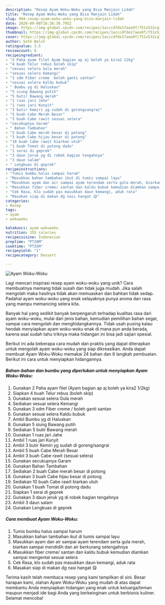 ```yaml
---
description: "Resep Ayam Woku-Woku yang Bisa Manjain Lidah"
title: "Resep Ayam Woku-Woku yang Bisa Manjain Lidah"
slug: 944-resep-ayam-woku-woku-yang-bisa-manjain-lidah
date: 2020-09-08T18:38:30.795Z
image: https://img-global.cpcdn.com/recipes/1acccdfde17aea9f/751x532cq70/ayam-woku-woku-foto-resep-utama.jpg
thumbnail: https://img-global.cpcdn.com/recipes/1acccdfde17aea9f/751x532cq70/ayam-woku-woku-foto-resep-utama.jpg
cover: https://img-global.cpcdn.com/recipes/1acccdfde17aea9f/751x532cq70/ayam-woku-woku-foto-resep-utama.jpg
author: Seth Welch
ratingvalue: 3.5
reviewcount: 8
recipeingredient:
- "2 Paha ayam filet Ayam bagian ap aj boleh ya kira2 12kg"
- "4 buah Telur rebus boleh skip"
- "sesuai selera Gula merah"
- "sesuai selera Kemangi"
- "3 sdm Fiber creme  boleh ganti santan"
- "sesuai selera Kaldu bubuk"
- " Bumbu yg di Haluskan"
- "5 siung Bawang putih"
- "5 butir Bawang merah"
- "1 ruas jari Jahe"
- "1 ruas jari Kunyit"
- "3 butir Kemiri yg sudah di gorengsangrai"
- "5 buah Cabe Merah Besar"
- "3 buah Cabe rawit sesuai selera"
- "secukupnya Garam"
- " Bahan Tambahan"
- "2 buah Cabe merah besar di potong"
- "3 buah Cabe hijau besar di potong"
- "10 buah Cabe rawit biarkan utuh"
- "1 buah Tomat di potong dadu"
- "1 serai di geprek"
- "3 daun jeruk yg di robek bagian tengahnya"
- "3 daun salam"
- " Lengkuas di geprek"
recipeinstructions:
- "Tumis bumbu halus sampai harum"
- "Masukkan bahan tambahan ikut di tumis sampai layu"
- "Masukkan ayam dan air sampai ayam terendam serta gula merah, biarkan sampai mendidih dan air berkurang setengahnya"
- "Masukkan fiber creme/ santan dan kaldu bubuk kemudian diamkan sampai mengental sesuai selera"
- "Cek Rasa, klo sudah pas masukkan daun kemangi, aduk rata"
- "Masakan siap di makan dg nasi hangat 😋"
categories:
- Resep
tags:
- ayam
- wokuwoku

katakunci: ayam wokuwoku 
nutrition: 155 calories
recipecuisine: Indonesian
preptime: "PT20M"
cooktime: "PT35M"
recipeyield: "1"
recipecategory: Dessert

---
```



![Ayam Woku-Woku](https://img-global.cpcdn.com/recipes/1acccdfde17aea9f/751x532cq70/ayam-woku-woku-foto-resep-utama.jpg)

Lagi mencari inspirasi resep ayam woku-woku yang unik? Cara membuatnya memang tidak susah dan tidak juga mudah. Jika salah mengolah maka hasilnya tidak akan memuaskan dan bahkan tidak sedap. Padahal ayam woku-woku yang enak selayaknya punya aroma dan rasa yang mampu memancing selera kita.

Banyak hal yang sedikit banyak berpengaruh terhadap kualitas rasa dari ayam woku-woku, mulai dari jenis bahan, kemudian pemilihan bahan segar, sampai cara mengolah dan menghidangkannya. Tidak usah pusing kalau hendak menyiapkan ayam woku-woku enak di mana pun anda berada, karena asal sudah tahu triknya maka hidangan ini bisa jadi sajian spesial.




Berikut ini ada beberapa cara mudah dan praktis yang dapat diterapkan untuk mengolah ayam woku-woku yang siap dikreasikan. Anda dapat membuat Ayam Woku-Woku memakai 24 bahan dan 6 langkah pembuatan. Berikut ini cara untuk menyiapkan hidangannya.

<!--inarticleads1-->

##### Bahan-bahan dan bumbu yang diperlukan untuk menyiapkan Ayam Woku-Woku:

1. Gunakan 2 Paha ayam filet (Ayam bagian ap aj boleh ya kira2 1/2kg)
1. Siapkan 4 buah Telur rebus (boleh skip)
1. Gunakan sesuai selera Gula merah
1. Sediakan sesuai selera Kemangi
1. Gunakan 3 sdm Fiber creme / boleh ganti santan
1. Gunakan sesuai selera Kaldu bubuk
1. Ambil  Bumbu yg di Haluskan
1. Gunakan 5 siung Bawang putih
1. Sediakan 5 butir Bawang merah
1. Gunakan 1 ruas jari Jahe
1. Ambil 1 ruas jari Kunyit
1. Ambil 3 butir Kemiri yg sudah di goreng/sangrai
1. Ambil 5 buah Cabe Merah Besar
1. Ambil 3 buah Cabe rawit (sesuai selera)
1. Gunakan secukupnya Garam
1. Gunakan  Bahan Tambahan
1. Sediakan 2 buah Cabe merah besar di potong
1. Gunakan 3 buah Cabe hijau besar di potong
1. Sediakan 10 buah Cabe rawit biarkan utuh
1. Gunakan 1 buah Tomat di potong dadu
1. Siapkan 1 serai di geprek
1. Gunakan 3 daun jeruk yg di robek bagian tengahnya
1. Ambil 3 daun salam
1. Gunakan  Lengkuas di geprek




<!--inarticleads2-->

##### Cara membuat Ayam Woku-Woku:

1. Tumis bumbu halus sampai harum
1. Masukkan bahan tambahan ikut di tumis sampai layu
1. Masukkan ayam dan air sampai ayam terendam serta gula merah, biarkan sampai mendidih dan air berkurang setengahnya
1. Masukkan fiber creme/ santan dan kaldu bubuk kemudian diamkan sampai mengental sesuai selera
1. Cek Rasa, klo sudah pas masukkan daun kemangi, aduk rata
1. Masakan siap di makan dg nasi hangat 😋




Terima kasih telah membaca resep yang kami tampilkan di sini. Besar harapan kami, olahan Ayam Woku-Woku yang mudah di atas dapat membantu Anda menyiapkan hidangan yang enak untuk keluarga/teman maupun menjadi ide bagi Anda yang berkeinginan untuk berbisnis kuliner. Selamat mencoba!
